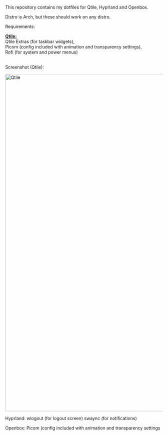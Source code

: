 This repository contains my dotfiles for Qtile, Hyprland and Openbox.

Distro is Arch, but these should work on any distro.

Requirements:

<b><u>Qtile:</b></u><br>
  Qtile Extras (for taskbar widgets),<br>
  Picom (config included with animation and transparency settings),<br>
  Rofi (for system and power menus)<br><br>

  Screenshot (Qtile):

  <img width="1920" height="1080" alt="Qtile" src="https://github.com/user-attachments/assets/10864cc8-11c5-4675-84d4-3d683db3c429" />


Hyprland:
  wlogout (for logout screen)
  swaync (for notifications)

Openbox:
  Picom (config included with animation and transparency settings
  
